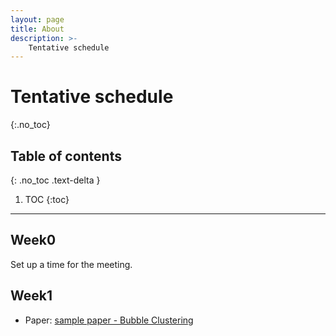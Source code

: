```yaml
---
layout: page
title: About
description: >-
    Tentative schedule
---
```


# Tentative schedule
{:.no_toc}

## Table of contents
{: .no_toc .text-delta }

1. TOC
{:toc}

---

## Week0

Set up a time for the meeting.

## Week1

- Paper: [sample paper - Bubble Clustering](https://arxiv.org/abs/2105.06278)


